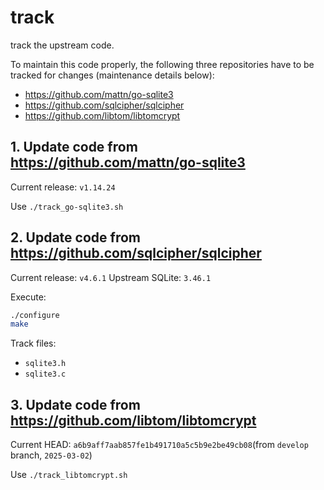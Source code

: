 # track

track the upstream code.

To maintain this code properly, the following three repositories have to be
tracked for changes (maintenance details below):

- https://github.com/mattn/go-sqlite3
- https://github.com/sqlcipher/sqlcipher
- https://github.com/libtom/libtomcrypt

## 1. Update code from https://github.com/mattn/go-sqlite3

Current release: `v1.14.24`

Use `./track_go-sqlite3.sh`

## 2. Update code from https://github.com/sqlcipher/sqlcipher

Current release: `v4.6.1`
Upstream SQLite: `3.46.1`

Execute:

```bash
./configure
make
```

Track files:

- `sqlite3.h`
- `sqlite3.c`

## 3. Update code from https://github.com/libtom/libtomcrypt

Current HEAD: `a6b9aff7aab857fe1b491710a5c5b9e2be49cb08`(from `develop` branch, `2025-03-02`)

Use `./track_libtomcrypt.sh`
